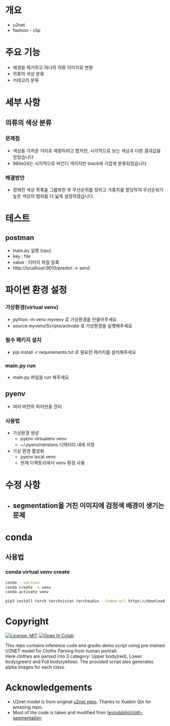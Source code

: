 # 개요
- u2net
- fashion - clip

# 주요 기능
- 배경을 제거하고 하나의 의류 이미지로 변환
- 의류의 색상 분류
- 카테고리 분류

# 세부 사항
## 의류의 색상 분류
### 문제점
- 색상을 가까운 거리로 매핑하려고 했지만, 시각적으로 보는 색상과 다른 결과값을 얻었습니다
- 960e24는 시각적으로 버건디 색이지만 black에 가깝게 분류되었습니다
### 해결방안
- 정해진 색상 목록을 그룹화한 후 우선순위를 정하고 가중치를 할당하여 우선순위가 높은 색상의 범위를 더 넓게 설정하였습니다.


# 테스트
## postman
- main.py 실행 (cpu)
- key : file
- value : 이미지 파일 등록
- http://localhost:9010/predict -> send


# 파이썬 환경 설정
### 가상환경(virtual venv)
- python -m venv myvenv 로 가상환경을 만들어주세요
- source myvenv/Scripts/activate 로 가상환경을 실행해주세요
### 필수 패키지 설치
- pip install -r requirements.txt 로 필요한 패키지를 설치해주세요
### main.py run
- main.py 파일을 run 해주세요


## pyenv
- 여러 버전의 파이썬을 관리
### 사용법 
- 가상환경 생성
  - pyenv virtualenv venv
  - ~/.pyenv/versions 디텍터리 내에 저장
- 가상 환경 활성화
  - pyenv local venv
  - 현재 디렉토리에서 venv 환경 사용

# 수정 사항
- segmentation을 거친 이미지에 검정색 배경이 생기는 문제
    - 

# conda 
## 사용법

### conda virtual venv create

```bash
conda --version
conda create -n venv
conda activate venv

```
```bash
pip3 install torch torchvision torchaudio --index-url https://download.pytorch.org/whl/cu118
```


# Copyright
[![License: MIT](https://img.shields.io/badge/License-MIT-green.svg)](https://opensource.org/licenses/MIT)
[![Open In Colab](https://colab.research.google.com/assets/colab-badge.svg)](https://colab.research.google.com/drive/1LGgLiHiWcmpQalgazLgq4uQuVUm9ZM4M?usp=sharing)

This repo contains inference code and gradio demo script using pre-trained U2NET model for Cloths Parsing from human portrait.</br>
Here clothes are parsed into 3 category: Upper body(red), Lower body(green) and Full body(yellow). The provided script also generates alpha images for each class. 

# Acknowledgements
- U2net model is from original [u2net repo](https://github.com/xuebinqin/U-2-Net). Thanks to Xuebin Qin for amazing repo.
- Most of the code is taken and modified from  [levindabhi/cloth-segmentation](https://github.com/levindabhi/cloth-segmentation)
